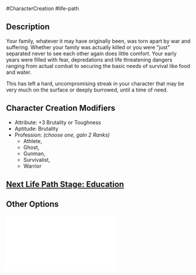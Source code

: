 #CharacterCreation #life-path 
## Description
Your family, whatever it may have originally been, was torn apart by war and suffering. Whether your family was actually killed or you were "just" separated never to see each other again does little comfort.
Your early years were filled with fear, depredations and life threatening dangers ranging from actual combat to securing the basic needs of survival like food and water.

This has left a hard, uncompromising streak in your character that may be very much on the surface or deeply burrowed, until a time of need.

## Character Creation Modifiers
- Attribute: +3 Brutality or Toughness 
- Aptitude: Brutality
- Profession: _(choose one, gain 2 Ranks)_ 
	- Athlete, 
	- Ghost, 
	- Gunman, 
	- Survivalist, 
	- Warrior

## [Next Life Path Stage: Education](</LifePath/Education/Education.md>)

## Other Options
![](</LifePath/Childhood/List of Childhoods.md>)